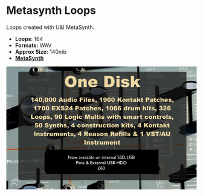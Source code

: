 # Metasynth Loops

Loops created with U&I MetaSynth.

-  **Loops**: 164
-   **Formats:** WAV
-   **Approx Size:** 140mb
-   **[MetaSynth](http://www.uisoftware.com/MetaSynth/)**



[
![enter image description here](https://github.com/publicsamples/Public-Samples/blob/master/disk-big_0.png?raw=true)
](https://gum.co/modularsamples-drives)
